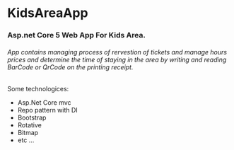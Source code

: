# KidsAreaApp
### Asp.net Core 5 Web App For Kids Area.
###### App contains managing process of rervestion of tickets and manage hours prices and determine the time of staying in the area by writing and reading BarCode or QrCode on the printing receipt.
Some technologices:
* Asp.Net Core mvc
* Repo pattern with DI
* Bootstrap
* Rotative 
* Bitmap 
* etc ...

  